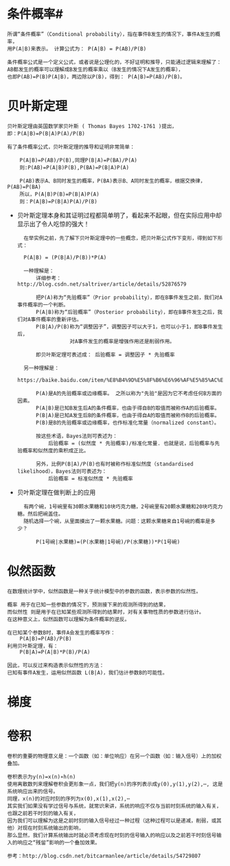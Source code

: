 
# 条件概率#

	所谓“条件概率”（Conditional probability），指在事件B发生的情况下，事件A发生的概率，
	用P(A|B)来表示。 计算公式为： P(A|B) = P(AB)/P(B)

	条件概率公式是一个定义公式，或者说是公理化的，不好证明和推导，只能通过逻辑来理解了：
	AB都发生的概率可以理解成B发生的概率乘以（B发生的情况下A发生的概率），
	也即P(AB)=P(B)P(A|B)，两边除以P(B)，得到： P(A|B)=P(AB)/P(B)。

# 贝叶斯定理 #

	贝叶斯定理由英国数学家贝叶斯 ( Thomas Bayes 1702-1761 )提出，
	即：P(A|B)=P(B|A)P(A)/P(B)

	有了条件概率公式，贝叶斯定理的推导和证明非常简单：
	
		P(A|B)=P(AB)/P(B),同理P(B|A)=P(BA)/P(A)
		则:P(AB)=P(A|B)P(B),P(BA)=P(B|A)P(A)
		
		P(AB)表示A、B同时发生的概率，P(BA)表示B、A同时发生的概率，根据交换律，P(AB)=P(BA)
		所以，P(A|B)P(B)=P(B|A)P(A)
		则：P(A|B)=P(B|A)P(A)/P(B)

	
- 贝叶斯定理本身和其证明过程都简单明了，看起来不起眼，但在实际应用中却显示出了令人吃惊的强大！

		在举实例之前，先了解下贝叶斯定理中的一些概念，把贝叶斯公式作下变形，得到如下形式：
		
		P(A|B) = (P(B|A)/P(B))*P(A)
		
		一种理解是：
			详细参考：http://blog.csdn.net/saltriver/article/details/52876579

			把P(A)称为“先验概率”（Prior probability），即在B事件发生之前，我们对A事件概率的一个判断。
			P(A|B)称为“后验概率”（Posterior probability），即在B事件发生之后，我们对A事件概率的重新评估。
			P(B|A)/P(B)称为“调整因子”，调整因子可以大于1，也可以小于1，即B事件发生后，
			           对A事件发生的概率是增强作用还是削弱作用。
		
			即贝叶斯定理可表述成： 后验概率 = 调整因子 * 先验概率

		另一种理解是：
			https://baike.baidu.com/item/%E8%B4%9D%E5%8F%B6%E6%96%AF%E5%85%AC%E5%BC%8F/9683982
			
			P(A)是A的先验概率或边缘概率。 之所以称为"先验"是因为它不考虑任何B方面的因素。
			P(A|B)是已知B发生后A的条件概率，也由于得自B的取值而被称作A的后验概率。
			P(B|A)是已知A发生后B的条件概率，也由于得自A的取值而被称作B的后验概率。
			P(B)是B的先验概率或边缘概率，也作标准化常量（normalized constant）。

			按这些术语，Bayes法则可表述为：
				后验概率 = (似然度 * 先验概率)/标准化常量. 也就是说，后验概率与先验概率和似然度的乘积成正比。

			另外，比例P(B|A)/P(B)也有时被称作标准似然度（standardised likelihood），Bayes法则可表述为： 
				后验概率 = 标准似然度 * 先验概率

- 贝叶斯定理在做判断上的应用

		有两个碗，1号碗里有30颗水果糖和10块巧克力糖，2号碗里有20颗水果糖和20块巧克力糖。然后把碗盖住。
		随机选择一个碗，从里面摸出了一颗水果糖。问题：这颗水果糖来自1号碗的概率是多少？
	
			P(1号碗|水果糖)=(P(水果糖|1号碗)/P(水果糖))*P(1号碗)
	
# 似然函数 #

	在数理统计学中，似然函数是一种关于统计模型中的参数的函数，表示参数的似然性。
	
	概率 用于在已知一些参数的情况下，预测接下来的观测所得到的结果，
	而似然性 则是用于在已知某些观测所得到的结果时，对有关事物性质的参数进行估计。
	在这种意义上，似然函数可以理解为条件概率的逆反。

	在已知某个参数B时，事件A会发生的概率写作：
		P(A|B)=P(AB)/P(B)
	利用贝叶斯定理，有：
		P(B|A)=P(A|B)*P(B)/P(A)
	
	因此，可以反过来构造表示似然性的方法：
	已知有事件A发生，运用似然函数 L(B|A)，我们估计参数B的可能性。



# 梯度 #


# 卷积 #

	卷积的重要的物理意义是：一个函数（如：单位响应）在另一个函数（如：输入信号）上的加权叠加。

	卷积表示为y(n)=x(n)∗h(n)
	使用离散数列来理解卷积会更形象一点，我们把y(n)的序列表示成y(0),y(1),y(2),⋯, 这是系统响应出来的信号。
	同理，x(n)的对应时刻的序列为x(0),x(1),x(2),⋯
	其实我们如果没有学过信号与系统，就常识来讲，系统的响应不仅与当前时刻系统的输入有关，也跟之前若干时刻的输入有关，
	因为我们可以理解为这是之前时刻的输入信号经过一种过程（这种过程可以是递减，削弱，或其他）对现在时刻系统输出的影响，
	那么显然，我们计算系统输出时就必须考虑现在时刻的信号输入的响应以及之前若干时刻信号输入的响应之“残留”影响的一个叠加效果。

	参考：http://blog.csdn.net/bitcarmanlee/article/details/54729807